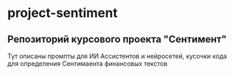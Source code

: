 # project-sentiment
 ## Репозиторий курсового проекта "Сентимент"

Тут описаны промпты для ИИ Ассистентов и нейросетей, кусочки кода для определения Сентимаента финансовых текстов

